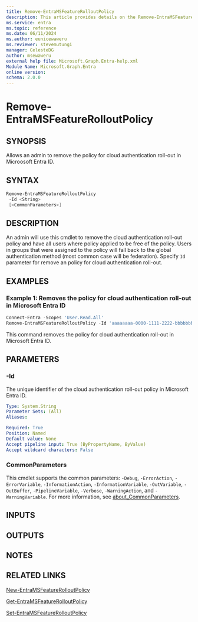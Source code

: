 ```yaml
---
title: Remove-EntraMSFeatureRolloutPolicy
description: This article provides details on the Remove-EntraMSFeatureRolloutPolicy command.
ms.service: entra
ms.topic: reference
ms.date: 06/11/2024
ms.author: eunicewaweru
ms.reviewer: stevemutungi
manager: CelesteDG
author: msewaweru
external help file: Microsoft.Graph.Entra-help.xml
Module Name: Microsoft.Graph.Entra
online version:
schema: 2.0.0
---
```


# Remove-EntraMSFeatureRolloutPolicy

## SYNOPSIS

Allows an admin to remove the policy for cloud authentication roll-out in Microosoft Entra ID.

## SYNTAX

```powershell
Remove-EntraMSFeatureRolloutPolicy 
 -Id <String> 
 [<CommonParameters>]
```

## DESCRIPTION

An admin will use this cmdlet to remove the cloud authentication roll-out policy and have all users where policy applied to be free of the policy.
Users in groups that were assigned to the policy will fall back to the global authentication method (most common case will be federation). Specify `Id` parameter for remove an policy for cloud authentication roll-out.

## EXAMPLES

### Example 1: Removes the policy for cloud authentication roll-out in Microsoft Entra ID

```powershell
Connect-Entra -Scopes 'User.Read.All'
Remove-EntraMSFeatureRolloutPolicy -Id 'aaaaaaaa-0000-1111-2222-bbbbbbbbbbbb' 
```

This command removes the policy for cloud authentication roll-out in Microsoft Entra ID.

## PARAMETERS

### -Id

The unique identifier of the cloud authentication roll-out policy in Microsoft Entra ID.

```yaml
Type: System.String
Parameter Sets: (All)
Aliases:

Required: True
Position: Named
Default value: None
Accept pipeline input: True (ByPropertyName, ByValue)
Accept wildcard characters: False
```

### CommonParameters

This cmdlet supports the common parameters: `-Debug`, `-ErrorAction`, `-ErrorVariable`, `-InformationAction`, `-InformationVariable`, `-OutVariable`, `-OutBuffer`, `-PipelineVariable`, `-Verbose`, `-WarningAction`, and `-WarningVariable`. For more information, see [about_CommonParameters](https://go.microsoft.com/fwlink/?LinkID=113216).

## INPUTS

## OUTPUTS

## NOTES

## RELATED LINKS

[New-EntraMSFeatureRolloutPolicy](New-EntraMSFeatureRolloutPolicy.md)

[Get-EntraMSFeatureRolloutPolicy](Get-EntraMSFeatureRolloutPolicy.md)

[Set-EntraMSFeatureRolloutPolicy](Set-EntraMSFeatureRolloutPolicy.md)
